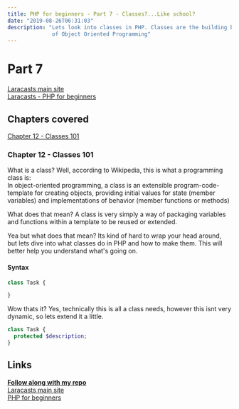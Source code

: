 ```yaml
---
title: PHP for beginners - Part 7 - Classes?...Like school?
date: "2019-08-26T06:31:03"
description: "Lets look into classes in PHP. Classes are the building blocks
              of Object Oriented Programming"
---
```


# Part 7

[Laracasts main site](https://laracasts.com)<br>
[Laracasts - PHP for beginners](https://laracasts.com/series/php-for-beginners)

## Chapters covered

[Chapter 12 - Classes 101](https://laracasts.com/series/php-for-beginners/episodes/12)

### Chapter 12 - Classes 101

What is a class? Well, according to Wikipedia, this is what a programming class is:<br>
In object-oriented programming, a class is an extensible program-code-template for creating objects, providing initial values for state (member variables) and implementations of behavior (member functions or methods)

What does that mean? A class is very simply a way of packaging variables and functions
within a template to be reused or extended.

Yea but what does that mean? Its kind of hard to wrap your head around, but lets
dive into what classes do in PHP and how to make them. This will better help you
understand what's going on.

#### Syntax

```php
class Task {

}
```

Wow thats it? Yes, technically this is all a class needs, however this isnt very
dynamic, so lets extend it a little.


```php
class Task {
  protected $description;
}
```

## Links

<strong>[Follow along with my repo](https://github.com/ParamagicDev/php-for-beginners)<br></strong>
[Laracasts main site](https://laracasts.com)<br>
[PHP for beginners](https://laracasts.com/series/php-for-beginners)<br>
